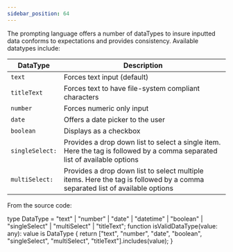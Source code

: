 ```yaml
---
sidebar_position: 64
---
```


The prompting language offers a number of dataTypes to insure inputted data conforms to expectations and provides consistency. Available datatypes include:

| DataType        | Description                                                                                                                 |
| --------------- | --------------------------------------------------------------------------------------------------------------------------- |
| `text`          | Forces text input (default)                                                                                                 |
| `titleText`     | Forces text to have file-system compliant characters                                                                        |
| `number`        | Forces numeric only input                                                                                                   |
| `date`          | Offers a date picker to the user                                                                                            |
| `boolean`       | Displays as a checkbox                                                                                                      |
| `singleSelect:` | Provides a drop down list to select a single item. Here the tag is followed by a comma separated list of available options  |
| `multiSelect:`  | Provides a drop down list to select multiple items. Here the tag is followed by a comma separated list of available options |



From the source code:

type DataType = "text" | "number" | "date" | "datetime" | "boolean" | "singleSelect" | "multiSelect" | "titleText";
function isValidDataType(value: any): value is DataType {
	return ["text", "number", "date", "boolean", "singleSelect", "multiSelect", "titleText"].includes(value);
}
